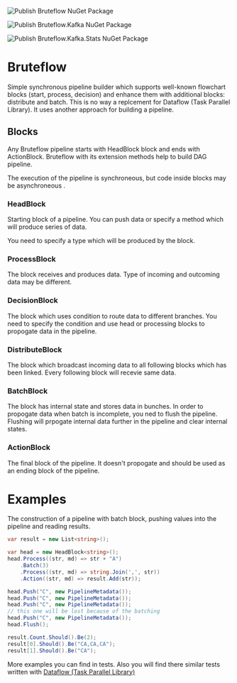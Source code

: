 ![Publish Bruteflow NuGet Package](https://github.com/xtrmstep/Bruteflow/workflows/Publish%20Bruteflow%20NuGet%20Package/badge.svg)

![Publish Bruteflow.Kafka NuGet Package](https://github.com/xtrmstep/Bruteflow/workflows/Publish%20Bruteflow.Kafka%20NuGet%20Package/badge.svg)

![Publish Bruteflow.Kafka.Stats NuGet Package](https://github.com/xtrmstep/Bruteflow/workflows/Publish%20Bruteflow.Kafka.Stats%20NuGet%20Package/badge.svg)

# Bruteflow

Simple synchronous pipeline builder which supports well-known flowchart blocks (start, process, decision) and enhance them with additional blocks: distribute and batch. This is no way a replcement for Dataflow (Task Parallel Library). It uses another approach for building a pipeline.

## Blocks

Any Bruteflow pipeline starts with HeadBlock block and ends with ActionBlock. Bruteflow with its extension methods help to build DAG pipeline.

The execution of the pipeline is synchroneous, but code inside blocks may be asynchroneous .

### HeadBlock

Starting block of a pipeline. You can push data or specify a method which will produce series of data.

You need to specify a type which will be produced by the block.

### ProcessBlock

The block receives and produces data. Type of incoming and outcoming data may be different.

### DecisionBlock

The block which uses condition to route data to different branches. You need to specify the condition and use head or processing blocks to propogate data in the pipeline.

### DistributeBlock

The block which broadcast incoming data to all following blocks which has been linked. Every following block will recevie same data.

### BatchBlock

The block has internal state and stores data in bunches. In order to propogate data when batch is incomplete, you ned to flush the pipeline. Flushing will prpogate internal data further in the pipeline and clear internal states.

### ActionBlock

The final block of the pipeline. It doesn't propogate and should be used as an ending block of the pipeline.

# Examples

The construction of a pipeline with batch block, pushing values into the pipeline and reading results.

```c#
var result = new List<string>();

var head = new HeadBlock<string>();
head.Process((str, md) => str + "A")
	.Batch(3)
	.Process((str, md) => string.Join(',', str))
	.Action((str, md) => result.Add(str));

head.Push("C", new PipelineMetadata());
head.Push("C", new PipelineMetadata());
head.Push("C", new PipelineMetadata());
// this one will be lost because of the batching
head.Push("C", new PipelineMetadata());
head.Flush();

result.Count.Should().Be(2);
result[0].Should().Be("CA,CA,CA");
result[1].Should().Be("CA");
```

More examples you can find in tests. Also you will find there similar tests written with [Dataflow (Task Parallel Library)](https://docs.microsoft.com/en-us/dotnet/standard/parallel-programming/dataflow-task-parallel-library)
